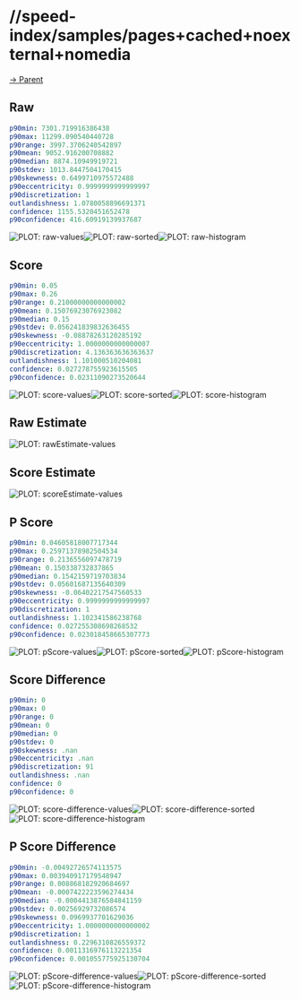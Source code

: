 
# //speed-index/samples/pages+cached+noexternal+nomedia

[→ Parent](../..)


## Raw


```yaml
p90min: 7301.719916386438
p90max: 11299.090540440728
p90range: 3997.3706240542897
p90mean: 9052.916200708882
p90median: 8874.10949919721
p90stdev: 1013.8447504170415
p90skewness: 0.6499710975572488
p90eccentricity: 0.9999999999999997
p90discretization: 1
outlandishness: 1.0780058896691371
confidence: 1155.5320451652478
p90confidence: 416.60919139937687

```

![PLOT: raw-values](./raw/values.svg)![PLOT: raw-sorted](./raw/sorted.svg)![PLOT: raw-histogram](./raw/histogram.svg)
## Score


```yaml
p90min: 0.05
p90max: 0.26
p90range: 0.21000000000000002
p90mean: 0.15076923076923082
p90median: 0.15
p90stdev: 0.056241839832636455
p90skewness: -0.08878263120285192
p90eccentricity: 1.0000000000000007
p90discretization: 4.136363636363637
outlandishness: 1.101000510204081
confidence: 0.027278755923615505
p90confidence: 0.02311090273520644

```

![PLOT: score-values](./score/values.svg)![PLOT: score-sorted](./score/sorted.svg)![PLOT: score-histogram](./score/histogram.svg)
## Raw Estimate

![PLOT: rawEstimate-values](./rawEstimate/values.svg)
## Score Estimate

![PLOT: scoreEstimate-values](./scoreEstimate/values.svg)
## P Score


```yaml
p90min: 0.04605818007717344
p90max: 0.25971378982504534
p90range: 0.2136556097478719
p90mean: 0.150338732837865
p90median: 0.1542159719703834
p90stdev: 0.05601687135640309
p90skewness: -0.06402217547560533
p90eccentricity: 0.9999999999999997
p90discretization: 1
outlandishness: 1.102341586238768
confidence: 0.027255308698268532
p90confidence: 0.023018458665307773

```

![PLOT: pScore-values](./pScore/values.svg)![PLOT: pScore-sorted](./pScore/sorted.svg)![PLOT: pScore-histogram](./pScore/histogram.svg)
## Score Difference


```yaml
p90min: 0
p90max: 0
p90range: 0
p90mean: 0
p90median: 0
p90stdev: 0
p90skewness: .nan
p90eccentricity: .nan
p90discretization: 91
outlandishness: .nan
confidence: 0
p90confidence: 0

```

![PLOT: score-difference-values](./score-difference/values.svg)![PLOT: score-difference-sorted](./score-difference/sorted.svg)![PLOT: score-difference-histogram](./score-difference/histogram.svg)
## P Score Difference


```yaml
p90min: -0.00492726574113575
p90max: 0.003940917179548947
p90range: 0.008868182920684697
p90mean: -0.0007422223596274434
p90median: -0.0004413876584841159
p90stdev: 0.00256929732086574
p90skewness: 0.0969937701629036
p90eccentricity: 1.0000000000000002
p90discretization: 1
outlandishness: 0.2296310826559372
confidence: 0.0011316976113221354
p90confidence: 0.001055775925130704

```

![PLOT: pScore-difference-values](./pScore-difference/values.svg)![PLOT: pScore-difference-sorted](./pScore-difference/sorted.svg)![PLOT: pScore-difference-histogram](./pScore-difference/histogram.svg)